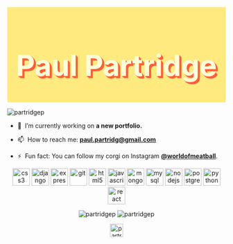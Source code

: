 <div style=
"background: #FFEA80;
display: flex;
justify-content: center;
align-items: center;
flex-direction: column;
overflow-x: scroll"
>
	<h1 align="center"
	style="color: #FFFFD9; 
	font-size: 7vw;
	text-shadow: 1px 1px 1px #FF6138,2px 2px 1px #FF6138,3px 3px 1px #FF6138,4px 4px 1px rgba(100,100,100,.1), 5px 5px 1px #FF6138
	">Paul Partridge</h1>
</div>
<p align="left"> <img src="https://komarev.com/ghpvc/?username=partridgep" alt="partridgep" /> </p>

- 🔭&nbsp; I’m currently working on **a new portfolio.**

- 📫&nbsp; How to reach me: **[paul.partridg@gmail.com](mailto:paul.partridg@gmail.com)**

- ⚡&nbsp; Fun fact: You can follow my corgi on Instagram **[@worldofmeatball](https://www.instagram.com/worldofmeatball/)**.

<p align="center"><img src="https://devicons.github.io/devicon/devicon.git/icons/css3/css3-original-wordmark.svg" alt="css3" width="40" height="40"/> <img src="https://devicons.github.io/devicon/devicon.git/icons/django/django-original.svg" alt="django" width="40" height="40"/> <img src="https://devicons.github.io/devicon/devicon.git/icons/express/express-original-wordmark.svg" alt="express" width="40" height="40"/> <img src="https://www.vectorlogo.zone/logos/git-scm/git-scm-icon.svg" alt="git" width="40" height="40"/> <img src="https://devicons.github.io/devicon/devicon.git/icons/html5/html5-original-wordmark.svg" alt="html5" width="40" height="40"/> <img src="https://devicons.github.io/devicon/devicon.git/icons/javascript/javascript-original.svg" alt="javascript" width="40" height="40"/> <img src="https://devicons.github.io/devicon/devicon.git/icons/mongodb/mongodb-original-wordmark.svg" alt="mongodb" width="40" height="40"/> <img src="https://devicons.github.io/devicon/devicon.git/icons/mysql/mysql-original-wordmark.svg" alt="mysql" width="40" height="40"/> <img src="https://devicons.github.io/devicon/devicon.git/icons/nodejs/nodejs-original-wordmark.svg" alt="nodejs" width="40" height="40"/> <img src="https://devicons.github.io/devicon/devicon.git/icons/postgresql/postgresql-original-wordmark.svg" alt="postgresql" width="40" height="40"/> <img src="https://devicons.github.io/devicon/devicon.git/icons/python/python-original.svg" alt="python" width="40" height="40"/> <img src="https://devicons.github.io/devicon/devicon.git/icons/react/react-original-wordmark.svg" alt="react" width="40" height="40"/></p>

<p align="center">
<img src="https://github-readme-stats.vercel.app/api/top-langs/?username=partridgep&layout=compact&hide=html" alt="partridgep" />
<img src="https://github-readme-stats.vercel.app/api?username=partridgep&show_icons=true" alt="partridgep" />
</p>

<p align="center">
<a href="https://linkedin.com/in/partridgepaul" target="blank"><img align="center" src="https://cdn.jsdelivr.net/npm/simple-icons@3.0.1/icons/linkedin.svg" alt="partridgepaul" height="30" width="30" /></a>
</p>


